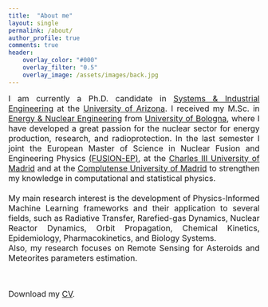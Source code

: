 ```yaml
---
title:  "About me"
layout: single
permalink: /about/
author_profile: true
comments: true
header:
    overlay_color: "#000"
    overlay_filter: "0.5"
    overlay_image: /assets/images/back.jpg
---
```


<font size="3">
<div style="text-align: justify;"> I am currently a Ph.D. candidate in <a href="https://sie.engineering.arizona.edu/">Systems &amp; Industrial Engineering</a> at the <a href="https://www.arizona.edu/">University of Arizona</a>. I received my M.Sc. in <a href="https://corsi.unibo.it/2cycle/EnergyEngineering">Energy &amp; Nuclear Engineering</a> from <a href="https://www.unibo.it/en/">University of Bologna</a>, where I have developed a great passion for the nuclear sector for energy production, research, and radioprotection. In the last semester I joint the European Master of Science in Nuclear Fusion and Engineering Physics <a href="https://www.em-master-fusion.org/">(FUSION-EP)</a>, at the <a href="https://www.uc3m.es/home">Charles III University of Madrid</a> and at the <a href="https://www.ucm.es/english">Complutense University of Madrid</a> to strengthen my knowledge in computational and statistical physics.<br><br>My main research interest is the development of Physics-Informed Machine Learning frameworks and their application to several fields, such as Radiative Transfer, Rarefied-gas Dynamics, Nuclear Reactor Dynamics, Orbit Propagation, Chemical Kinetics, Epidemiology, Pharmacokinetics, and Biology Systems.<br>Also, my research focuses on Remote Sensing for Asteroids and Meteorites parameters estimation.</div>
<p><br></p>
<i class="fas fa-download  pr-1 fa-fw"></i> Download my <a href="https://github.com/mariodeflorio/mariodeflorio.github.io/raw/master/_files/CV_DeFlorio.pdf">CV</a>.
</font>
